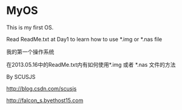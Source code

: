 MyOS
====
This is my first OS.

Read ReadMe.txt at Day1 to learn how to use *.img or *.nas file



我的第一个操作系统

在2013.05.16中的ReadMe.txt内有如何使用*.img 或者 *.nas 文件的方法



By SCUSJS

http://blog.csdn.com/scusjs

http://falcon_s.byethost15.com


